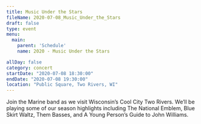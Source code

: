 ```yaml
---
title: Music Under the Stars
fileName: 2020-07-08_Music_Under_the_Stars
draft: false
type: event
menu: 
  main:
    parent: 'Schedule'
    name: 2020 - Music Under the Stars

allDay: false
category: concert
startDate: "2020-07-08 18:30:00"
endDate: "2020-07-08 19:30:00"
location: "Public Square, Two Rivers, WI"
---
```

Join the Marine band as we visit Wisconsin’s Cool City Two Rivers.  We’ll be playing some of our season highlights including The National Emblem, Blue Skirt Waltz, Them Basses, and A Young Person’s Guide to John Williams.
